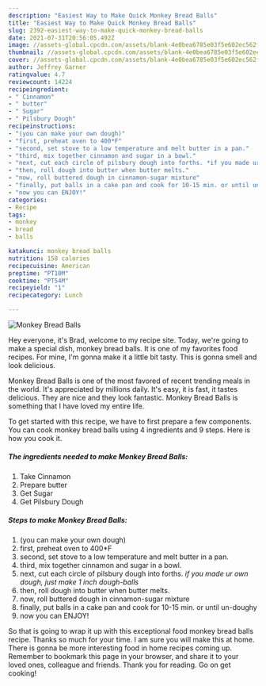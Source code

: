 ```yaml
---
description: "Easiest Way to Make Quick Monkey Bread Balls"
title: "Easiest Way to Make Quick Monkey Bread Balls"
slug: 2392-easiest-way-to-make-quick-monkey-bread-balls
date: 2021-07-31T20:56:05.492Z
image: //assets-global.cpcdn.com/assets/blank-4e0bea6785e03f5e602ec562f230caae08da540cada707380b4fe1bbebba43da.png
thumbnail: //assets-global.cpcdn.com/assets/blank-4e0bea6785e03f5e602ec562f230caae08da540cada707380b4fe1bbebba43da.png
cover: //assets-global.cpcdn.com/assets/blank-4e0bea6785e03f5e602ec562f230caae08da540cada707380b4fe1bbebba43da.png
author: Jeffrey Garner
ratingvalue: 4.7
reviewcount: 14224
recipeingredient:
- " Cinnamon"
- " butter"
- " Sugar"
- " Pilsbury Dough"
recipeinstructions:
- "(you can make your own dough)"
- "first, preheat oven to 400*F"
- "second, set stove to a low temperature and melt butter in a pan."
- "third, mix together cinnamon and sugar in a bowl."
- "next, cut each circle of pilsbury dough into forths. *if you made ur own dough, just make 1 inch dough-balls*"
- "then, roll dough into butter when butter melts."
- "now, roll buttered dough in cinnamon-sugar mixture"
- "finally, put balls in a cake pan and cook for 10-15 min. or until un-doughy"
- "now you can ENJOY!"
categories:
- Recipe
tags:
- monkey
- bread
- balls

katakunci: monkey bread balls 
nutrition: 158 calories
recipecuisine: American
preptime: "PT10M"
cooktime: "PT54M"
recipeyield: "1"
recipecategory: Lunch

---
```



![Monkey Bread Balls](//assets-global.cpcdn.com/assets/blank-4e0bea6785e03f5e602ec562f230caae08da540cada707380b4fe1bbebba43da.png)

Hey everyone, it's Brad, welcome to my recipe site. Today, we're going to make a special dish, monkey bread balls. It is one of my favorites food recipes. For mine, I'm gonna make it a little bit tasty. This is gonna smell and look delicious.



Monkey Bread Balls is one of the most favored of recent trending meals in the world. It's appreciated by millions daily. It's easy, it is fast, it tastes delicious. They are nice and they look fantastic. Monkey Bread Balls is something that I have loved my entire life.


To get started with this recipe, we have to first prepare a few components. You can cook monkey bread balls using 4 ingredients and 9 steps. Here is how you cook it.

<!--inarticleads1-->

##### The ingredients needed to make Monkey Bread Balls:

1. Take  Cinnamon
1. Prepare  butter
1. Get  Sugar
1. Get  Pilsbury Dough




<!--inarticleads2-->

##### Steps to make Monkey Bread Balls:

1. (you can make your own dough)
1. first, preheat oven to 400*F
1. second, set stove to a low temperature and melt butter in a pan.
1. third, mix together cinnamon and sugar in a bowl.
1. next, cut each circle of pilsbury dough into forths. *if you made ur own dough, just make 1 inch dough-balls*
1. then, roll dough into butter when butter melts.
1. now, roll buttered dough in cinnamon-sugar mixture
1. finally, put balls in a cake pan and cook for 10-15 min. or until un-doughy
1. now you can ENJOY!




So that is going to wrap it up with this exceptional food monkey bread balls recipe. Thanks so much for your time. I am sure you will make this at home. There is gonna be more interesting food in home recipes coming up. Remember to bookmark this page in your browser, and share it to your loved ones, colleague and friends. Thank you for reading. Go on get cooking!
